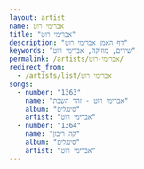 ```yaml
---
layout: artist
name: אברימי רוט
title: "אברימי רוט"
description: "דף האמן אברימי רוט"
keywords: "שירים, מוזיקה, אברימי רוט"
permalink: /artists/אברימי-רוט/
redirect_from:
  - /artists/list/אברימי רוט
songs:
  - number: "1363"
    name: "אברימי רוט - זהר השבת"
    album: "סינגלים"
    artist: "אברימי רוט"
  - number: "1364"
    name: "קה ריבון"
    album: "סינגלים"
    artist: "אברימי רוט"
---
```

